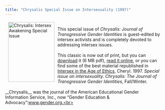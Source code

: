 ```yaml
---
title: "Chrysalis Special Issue on Intersexuality (1997)"
---
```


<img src="/img/store/chrysalis.gif" width=150 height=194 alt="Chrysalis: Intersex Awakening Special Issue" align=left hspace=10 vspace=3><br>This special issue of _Chrysalis: Journal of Transgressive Gender Identities_ is guest-edited by intersex activists and is completely devoted to addressing intersex issues.<br><br>This classic is now out of print, but you can [download][1] it (6 MB pdf), [read it online][2], or you can find some of the best material republished in [Intersex in the Age of Ethics][3], Cheryl. 1997. _Special issue on intersexuality. Chrysalis: The Journal of Transgressive Gender Identities_, Fall/Winter.<br><br>\_\_Chrysalis\_\_ was the journal of the American Educational Gender Information Service, Inc., now &#8220;Gender Education & Advocacy&#8221;:www.gender.org.<br><!--break-->

 [1]: /pdf/chrysalis.pdf
 [2]: /books/chrysalis
 [3]: /books/ageofethics.%5Cn%5CnChase